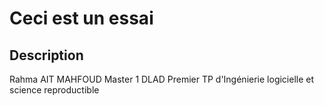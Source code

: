 # Ceci est un essai
## Description 
Rahma AIT MAHFOUD 
Master 1 DLAD
Premier TP d'Ingénierie logicielle et science reproductible

